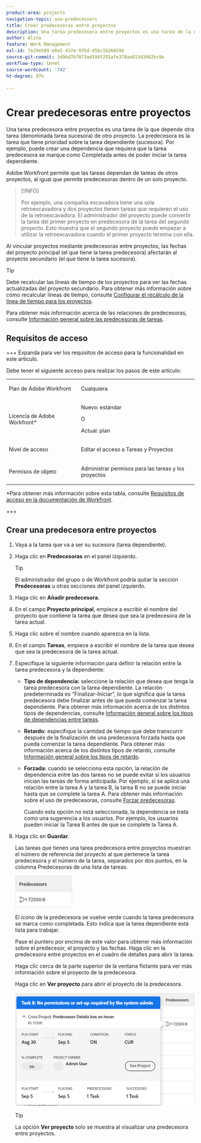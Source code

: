 ```yaml
---
product-area: projects
navigation-topic: use-predecessors
title: Crear predecesoras entre proyectos
description: Una tarea predecesora entre proyectos es una tarea de la que depende otra tarea (denominada tarea sucesora) de otro proyecto. La predecesora es la tarea que tiene prioridad sobre la tarea dependiente (sucesora). Por ejemplo, puede crear una dependencia que requiera que la tarea predecesora se marque como Completada antes de poder iniciar la tarea dependiente.
author: Alina
feature: Work Management
exl-id: 7e29e589-e0a5-437e-935d-d5bc1b268594
source-git-commit: 3d96d7b7073ad194f291afe370ae813d3482bc9e
workflow-type: tm+mt
source-wordcount: '742'
ht-degree: 97%

---
```


# Crear predecesoras entre proyectos

<!--Audited: 12/2024-->

Una tarea predecesora entre proyectos es una tarea de la que depende otra tarea (denominada tarea sucesora) de otro proyecto. La predecesora es la tarea que tiene prioridad sobre la tarea dependiente (sucesora). Por ejemplo, puede crear una dependencia que requiera que la tarea predecesora se marque como Completada antes de poder iniciar la tarea dependiente.

Adobe Workfront permite que las tareas dependan de tareas de otros proyectos, al igual que permite predecesoras dentro de un solo proyecto.

>[!INFO]
>
>Por ejemplo, una compañía excavadora tiene una sola retroexcavadora y dos proyectos tienen tareas que requieren el uso de la retroexcavadora. El administrador del proyecto puede convertir la tarea del primer proyecto en predecesora de la tarea del segundo proyecto. Esto muestra que el segundo proyecto puede empezar a utilizar la retroexcavadora cuando el primer proyecto termina con ella.

Al vincular proyectos mediante predecesoras entre proyectos, las fechas del proyecto principal (el que tiene la tarea predecesora) afectarán al proyecto secundario (el que tiene la tarea sucesora).

>[!TIP]
>
>Debe recalcular las líneas de tiempo de los proyectos para ver las fechas actualizadas del proyecto secundario. Para obtener más información sobre cómo recalcular líneas de tiempo, consulte [Configurar el recálculo de la línea de tiempo para los proyectos](../../../administration-and-setup/set-up-workfront/configure-system-defaults/configure-timeline-recalculations-projects.md).

Para obtener más información acerca de las relaciones de predecesoras, consulte [Información general sobre las predecesoras de tareas](../../../manage-work/tasks/use-prdcssrs/predecessors-overview.md).

## Requisitos de acceso

+++ Expanda para ver los requisitos de acceso para la funcionalidad en este artículo.

Debe tener el siguiente acceso para realizar los pasos de este artículo:

<table style="table-layout:auto"> 
 <col> 
 <col> 
 <tbody> 
  <tr> 
   <td role="rowheader">Plan de Adobe Workfront</td> 
   <td> <p>Cualquiera</p> </td> 
  </tr> 
  <tr> 
   <td role="rowheader">Licencia de Adobe Workfront*</td> 
   <td> <p>Nuevo: estándar </p> 
   O
   <p>Actual: plan </p>
   </td> 
  </tr> 
  <tr> 
   <td role="rowheader">Nivel de acceso</td> 
   <td> <p>Editar el acceso a Tareas y Proyectos</p> </td> 
  </tr> 
  <tr> 
   <td role="rowheader">Permisos de objeto</td> 
   <td> <p>Administrar permisos para las tareas y los proyectos</p> </td> 
  </tr> 
 </tbody> 
</table>

*Para obtener más información sobre esta tabla, consulte [Requisitos de acceso en la documentación de Workfront](/help/quicksilver/administration-and-setup/add-users/access-levels-and-object-permissions/access-level-requirements-in-documentation.md).

+++

## Crear una predecesora entre proyectos

1. Vaya a la tarea que va a ser su sucesora (tarea dependiente).
1. Haga clic en **Predecesoras** en el panel izquierdo.

   >[!TIP]
   >
   >   El administrador del grupo o de Workfront podría quitar la sección **Predecesoras** u otras secciones del panel izquierdo.

1. Haga clic en **Añadir predecesora.**
1. En el campo **Proyecto principal**, empiece a escribir el nombre del proyecto que contiene la tarea que desea que sea la predecesora de la tarea actual.
1. Haga clic sobre el nombre cuando aparezca en la lista.
1. En el campo **Tareas**, empiece a escribir el nombre de la tarea que desea que sea la predecesora de la tarea actual.
1. Especifique la siguiente información para definir la relación entre la tarea predecesora y la dependiente:


   * **Tipo de dependencia:** seleccione la relación que desea que tenga la tarea predecesora con la tarea dependiente. La relación predeterminada es “Finalizar-Iniciar”, lo que significa que la tarea predecesora debe finalizar antes de que pueda comenzar la tarea dependiente. Para obtener más información acerca de los distintos tipos de dependencias, consulte [Información general sobre los tipos de dependencias entre tareas](../../../manage-work/tasks/use-prdcssrs/task-dependency-types.md).

   * **Retardo:** especifique la cantidad de tiempo que debe transcurrir después de la finalización de una predecesora forzada hasta que pueda comenzar la tarea dependiente. Para obtener más información acerca de los distintos tipos de retardo, consulte [Información general sobre los tipos de retardo](../../../manage-work/tasks/use-prdcssrs/lag-types.md).

   * **Forzada:** cuando se selecciona esta opción, la relación de dependencia entre las dos tareas no se puede evitar si los usuarios inician las tareas de forma anticipada. Por ejemplo, si se aplica una relación entre la tarea A y la tarea B, la tarea B no se puede iniciar hasta que se complete la tarea A. Para obtener más información sobre el uso de predecesoras, consulte [Forzar predecesoras](../../../manage-work/tasks/use-prdcssrs/enforced-predecessors.md).

     Cuando esta opción no está seleccionada, la dependencia se trata como una sugerencia a los usuarios. Por ejemplo, los usuarios pueden iniciar la Tarea B antes de que se complete la Tarea A.

1. Haga clic en **Guardar**.

   Las tareas que tienen una tarea predecesora entre proyectos muestran el número de referencia del proyecto al que pertenece la tarea predecesora y el número de la tarea, separados por dos puntos, en la columna Predecesoras de una lista de tareas.

   ![Predecesora entre proyectos](assets/cross-project-predecessor-in-list-view.png)

   El icono de la predecesora se vuelve verde cuando la tarea predecesora se marca como completada. Esto indica que la tarea dependiente está lista para trabajar.

   Pase el puntero por encima de este valor para obtener más información sobre el predecesor, el proyecto y las fechas. Haga clic en la predecesora entre proyectos en el cuadro de detalles para abrir la tarea.

   Haga clic cerca de la parte superior de la ventana flotante para ver más información sobre el proyecto de la predecesora.

   Haga clic en **Ver proyecto** para abrir el proyecto de la predecesora.

   ![Detalles de predecesoras entre proyectos](assets/cross-project-predecessor-details.png)

   >[!TIP]
   >
   >   La opción **Ver proyecto** solo se muestra al visualizar una predecesora entre proyectos.

